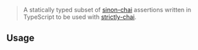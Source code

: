 
> A statically typed subset of [sinon-chai](https://github.com/domenic/sinon-chai)
assertions written in TypeScript to be used with
[strictly-chai](https://github.com/NiGhTTraX/strictly-chai).


## Usage

